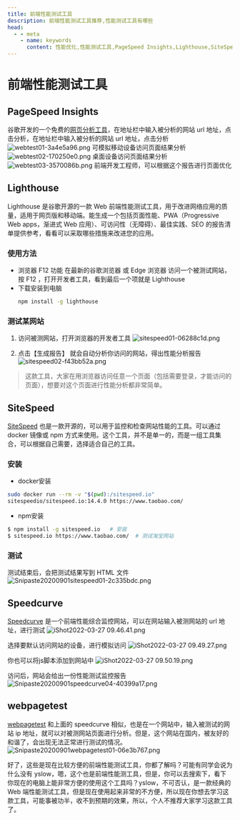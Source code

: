 ```yaml
---
title: 前端性能测试工具
description: 前端性能测试工具推荐,性能测试工具有哪些
head:
  - - meta
    - name: keywords
      content: 性能优化,性能测试工具,PageSpeed Insights,Lighthouse,SiteSpeed,Speedcurve,webpagetest
---
```


# 前端性能测试工具

## PageSpeed Insights
谷歌开发的一个免费的[网页分析工具](https://developers.google.cn/speed/pagespeed/insights/?utm_source=testingpai.com)，在地址栏中输入被分析的网站 url 地址，点击分析，在地址栏中输入被分析的网站 url 地址，点击分析
![webtest01-3a4e5a96.png](http://tva1.sinaimg.cn/large/005HV6Avgy1h0o6twt7ycj30ql0g5gqx.jpg)
可模拟移动设备访问页面结果分析
![webtest02-170250e0.png](http://tva1.sinaimg.cn/large/005HV6Avgy1h0o6ulk0flj30q80q6tg5.jpg)
桌面设备访问页面结果分析
![webtest03-3570086b.png](http://tva1.sinaimg.cn/large/005HV6Avgy1h0o6v5n8s5j30q40qtdl5.jpg)
前端开发工程师，可以根据这个报告进行页面优化

## Lighthouse
Lighthouse 是谷歌开源的一款 Web 前端性能测试工具，用于改进网络应用的质量，适用于网页版和移动端。能生成一个包括页面性能、PWA（Progressive Web apps，渐进式 Web 应用）、可访问性（无障碍）、最佳实践、SEO 的报告清单提供参考，看看可以采取哪些措施来改进您的应用。

### 使用方法
- 浏览器 F12 功能
    在最新的谷歌浏览器 或 Edge 浏览器 访问一个被测试网站，按 F12 ，打开开发者工具，看到最后一个项就是 Lighthouse
- 下载安装到电脑
  ```sh
  npm install -g lighthouse
  ```
### 测试某网站
1. 访问被测网站，打开浏览器的开发者工具
![sitespeed01-06288c1d.png](http://tva1.sinaimg.cn/large/005HV6Avgy1h0o6zw6z1oj30ok09s75t.jpg)

2. 点击【生成报告】 就会自动分析你访问的网站，得出性能分析报告
![sitespeed02-f43bb52a.png](http://tva1.sinaimg.cn/large/005HV6Avgy1h0o70bnj2yj30on0lwjw4.jpg)

>这款工具，大家在用浏览器访问任意一个页面（包括需要登录，才能访问的页面），想要对这个页面进行性能分析都非常简单。
## SiteSpeed
[SiteSpeed](https://www.sitespeed.io/?utm_source=testingpai.com) 也是一款开源的，可以用于监控和检查网站性能的工具。可以通过 docker 镜像或 npm 方式来使用。这个工具，并不是单一的，而是一组工具集合，可以根据自己需要，选择适合自己的工具。

### 安装
- docker安装
```bash
sudo docker run --rm -v "$(pwd):/sitespeed.io"
sitespeedio/sitespeed.io:14.4.0 https://www.taobao.com/
```

- npm安装
```bash
$ npm install -g sitespeed.io	# 安装
$ sitespeed.io https://www.taobao.com/  # 测试淘宝网站
```
### 测试
测试结束后，会把测试结果写到 HTML 文件
![Snipaste20200901sitespeed01-2c335bdc.png](http://tva1.sinaimg.cn/large/005HV6Avgy1h0o758tbqwj30q40obtja.jpg)
## Speedcurve
[Speedcurve](https://www.speedcurve.com/?utm_source=testingpai.com) 是一个前端性能综合监控网站，可以在网站输入被测网站的 url 地址，进行测试
![iShot2022-03-27 09.46.41.png](http://tva1.sinaimg.cn/large/005HV6Avgy1h0o76uoqy3j320o12u4qp.jpg)

选择要默认访问网站的设备，进行模拟访问
![iShot2022-03-27 09.49.27.png](http://tva1.sinaimg.cn/large/005HV6Avgy1h0o7b3rjpkj31z811uaj4.jpg)

你也可以将js脚本添加到网站中
![iShot2022-03-27 09.50.19.png](http://tva1.sinaimg.cn/large/005HV6Avgy1h0o7bvjla7j31zo0z8guv.jpg)

访问后，网站会给出一份性能测试监控报告
![Snipaste20200901speedcurve04-40399a17.png](http://tva1.sinaimg.cn/large/005HV6Avgy1h0o7capna4j30q20qx43v.jpg)

## webpagetest
[webpagetest](https://www.webpagetest.org/?utm_source=testingpai.com) 和上面的 speedcurve 相似，也是在一个网站中，输入被测试的网站 ip 地址，就可以对被测网站页面进行分析。但是，这个网站在国内，被友好的和谐了，会出现无法正常进行测试的情况。
![Snipaste20200901webpagetest01-06e3b767.png](http://tva1.sinaimg.cn/large/005HV6Avgy1h0o7e7de2xj31530minb1.jpg)

好了，这些是现在比较方便的前端性能测试工具，你都了解吗？可能有同学会说为什么没有 yslow，嗯，这个也是前端性能测工具，但是，你可以去搜索下，看下你现在的电脑上能非常方便的使用这个工具吗？yslow，不可否认，是一款经典的 Web 端性能测试工具，但是现在使用起来非常的不方便，所以现在你想去学习这款工具，可能事被功半，收不到预期的效果，所以，个人不推荐大家学习这款工具了。

<Reward />
<Gitalk />